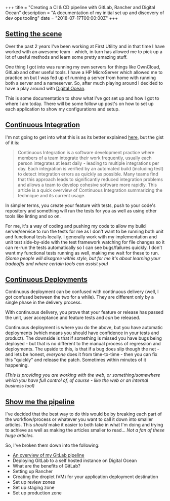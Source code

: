 +++
title = "Creating a CI & CD pipeline with GitLab, Rancher and Digital Ocean"
description = "A documentation of my initial set up and discovery of dev ops tooling"
date = "2018-07-17T00:00:00Z"
+++

## <a href="#setting-the-scene" id="setting-the-scene">Setting the scene</a>

Over the past 2 years I've been working at First Utility and in that time I have worked with an awesome team - which, in turn has allowed me to pick up a lot of useful methods and learn some pretty amazing stuff.

One thing I got into was running my own servers for things like OwnCloud, GitLab and other useful tools. I have a HP MicroServer which allowed me to practice on but I was fed up of running a server from home with running both a server and a nameserver. So, after much playing around I decided to have a play around with [Digital Ocean](https://m.do.co/c/7ceb48d8e994).

This is some documentation to show what I've got set up and how I got to where I am today. There will be some follow up post's on how to set up each application to show my configurations and setup.

## <a href="#continuous-integration" id="continuous-integration">Continuous Integration</a>

I'm not going to get into what this is as its better explained [here](https://martinfowler.com/articles/continuousIntegration.html), but the gist of it is:

> Continuous Integration is a software development practice where members of a team integrate their work frequently, usually each person integrates at least daily - leading to multiple integrations per day. Each integration is verified by an automated build (including test) to detect integration errors as quickly as possible. Many teams find that this approach leads to significantly reduced integration problems and allows a team to develop cohesive software more rapidly. This article is a quick overview of Continuous Integration summarizing the technique and its current usage.

In simpler terms, you create your feature with tests, push to your code's repository and something will run the tests for you as well as using other tools like linting and so on.

For me, it's a way of coding and pushing my code to allow my build server/service to run the tests for me as I don't want to be running both unit and functional tests locally. I generally work with my implementation and unit test side-by-side with the test framework watching for file changes so it can re-run the tests automatically so I can see bugs/failures quickly. I don't want my functional tests running as well, making me wait for these to run. _(Some people will disagree withis style, but for me it's about learning your tradeoffs and where certain tools can assist you)_

## <a href="#continuous-deployments" id="continuous-deployments">Continuous Deployments</a>

Continuous deployment can be confused with continuous delivery (well, I got confused between the two for a while). They are different only by a single phase in the delivery process.

With continuous delivery, you prove that your feature or release has passed the unit, user acceptance and feature tests and *can* be released.

Continuous deployment is where you do the above, but you have automatic deployments (which means you should have confidence in your tests and product). The downside is that if something is missed you have bugs being deployed - but that is no different to the manual process of regression and deployments. The upside to this, is that if a bug does slip though the net - and lets be honest, _everyone_ does it from time-to-time - then you can fix this "quickly" and release the patch. Sometimes within minutes of it happening.

_(This is providing you are working with the web, or something/somewhere which you have full control of, of course - like the web or an internal business tool)_

## <a href="#show-me-the-pipeline" id="show-me-the-pipeline">Show me the pipeline</a>

I've decided that the best way to do this would be by breaking each part of the workflow/process or whatever you want to call it down into smaller articles. This _should_ make it easier to both take in what I'm doing and trying to achieve as well as making the articles smaller to read... _Not a fan of these huge articles._

So, I've broken them down into the following:

 - [An overview of my GitLab pipeline](/posts/my-gitlab-ci-cd-pipeline-overview)
 - Deploying GitLab to a self hosted instance on Digital Ocean
 - What are the benefits of GitLab?
 - Setting up Rancher
 - Creating the droplet (VM) for your application deployment destination
 - Set up review zones
 - Set up staging zone
 - Set up production zone

